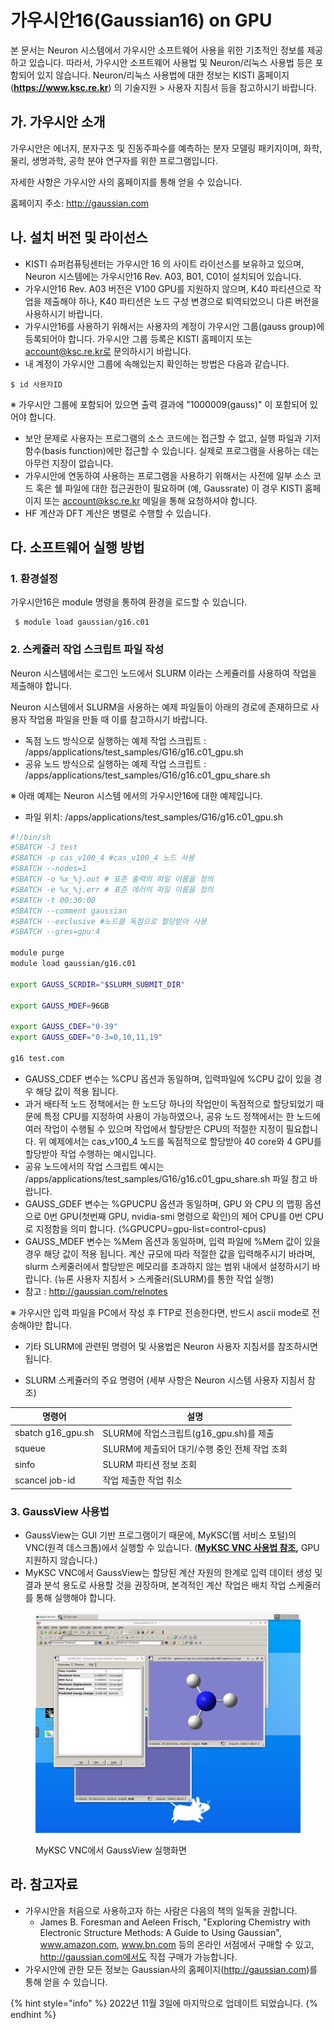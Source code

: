 # 가우시안16(Gaussian16) on GPU

본 문서는 Neuron 시스템에서 가우시안 소프트웨어 사용을 위한 기초적인 정보를 제공하고 있습니다. 따라서, 가우시안 소프트웨어 사용법 및 Neuron/리눅스 사용법 등은 포함되어 있지 않습니다. Neuron/리눅스 사용법에 대한 정보는 KISTI 홈페이지(**https://www.ksc.re.kr**) 의 기술지원 > 사용자 지침서 등을 참고하시기 바랍니다.



## **가. 가우시안 소개**

가우시안은 에너지, 분자구조 및 진동주파수를 예측하는 분자 모델링 패키지이며, 화학, 물리, 생명과학, 공학 분야 연구자를 위한 프로그램입니다.

자세한 사항은 가우시안 사의 홈페이지를 통해 얻을 수 있습니다.

홈페이지 주소: http://gaussian.com



## **나. 설치 버전 및 라이선스**

* KISTI 슈퍼컴퓨팅센터는 가우시안 16 의 사이트 라이선스를 보유하고 있으며, Neuron 시스템에는 가우시안16 Rev. A03, B01, C01이 설치되어 있습니다.
* 가우시안16 Rev. A03 버전은 V100 GPU를 지원하지 않으며, K40 파티션으로 작업을 제출해야 하나, K40 파티션은 노드 구성 변경으로 퇴역되었으니 다른 버전을 사용하시기 바랍니다.
* 가우시안16를 사용하기 위해서는 사용자의 계정이 가우시안 그룹(gauss group)에 등록되어야 합니다. 가우시안 그룹 등록은 KISTI 홈페이지 또는 account@ksc.re.kr로 문의하시기 바랍니다.
* 내 계정이 가우시안 그룹에 속해있는지 확인하는 방법은 다음과 같습니다.

```shell-session
$ id 사용자ID
```

※ 가우시안 그룹에 포함되어 있으면 출력 결과에 "1000009(gauss)" 이 포함되어 있어야 합니다.

* 보안 문제로 사용자는 프로그램의 소스 코드에는 접근할 수 없고, 실행 파일과 기저함수(basis function)에만 접근할 수 있습니다. 실제로 프로그램을 사용하는 데는 아무런 지장이 없습니다.
* 가우시안에 연동하여 사용하는 프로그램을 사용하기 위해서는 사전에 일부 소스 코드 혹은 쉘 파일에 대한 접근권한이 필요하며 (예, Gaussrate) 이 경우 KISTI 홈페이지 또는 account@ksc.re.kr 메일을 통해 요청하셔야 합니다.
* HF 계산과 DFT 계산은 병렬로 수행할 수 있습니다.



## **다. 소프트웨어 실행 방법**

### **1. 환경설정**

가우시안16은 module 명령을 통하여 환경을 로드할 수 있습니다.

```shell-session
 $ module load gaussian/g16.c01
```

### **2. 스케쥴러 작업 스크립트 파일 작성**

Neuron 시스템에서는 로그인 노드에서 SLURM 이라는 스케쥴러를 사용하여 작업을 제출해야 합니다.

Neuron 시스템에서 SLURM을 사용하는 예제 파일들이 아래의 경로에 존재하므로 사용자 작업용 파일을 만들 때 이를 참고하시기 바랍니다.

* 독점 노드 방식으로 실행하는 예제 작업 스크립트 : /apps/applications/test\_samples/G16/g16.c01\_gpu.sh
* 공유 노드 방식으로 실행하는 예제 작업 스크립트 : /apps/applications/test\_samples/G16/g16.c01\_gpu\_share.sh

※ 아래 예제는 Neuron 시스템 에서의 가우시안16에 대한 예제입니다.

* 파일 위치: /apps/applications/test\_samples/G16/g16.c01\_gpu.sh

```bash
#!/bin/sh
#SBATCH -J test
#SBATCH -p cas_v100_4 #cas_v100_4 노드 사용
#SBATCH --nodes=1 
#SBATCH -o %x_%j.out # 표준 출력의 파일 이름을 정의
#SBATCH -e %x_%j.err # 표준 에러의 파일 이름을 정의
#SBATCH -t 00:30:00
#SBATCH --comment gaussian
#SBATCH --exclusive #노드를 독점으로 할당받아 사용
#SBATCH --gres=gpu:4

module purge
module load gaussian/g16.c01

export GAUSS_SCRDIR="$SLURM_SUBMIT_DIR"

export GAUSS_MDEF=96GB

export GAUSS_CDEF="0-39"
export GAUSS_GDEF="0-3=0,10,11,19"

g16 test.com
```

* GAUSS\_CDEF 변수는 %CPU 옵션과 동일하며, 입력파일에 %CPU 값이 있을 경우 해당 값이 적용 됩니다.
* 과거 배타적 노드 정책에서는 한 노드당 하나의 작업만이 독점적으로 할당되었기 때문에 특정 CPU를 지정하여 사용이 가능하였으나, 공유 노드 정책에서는 한 노드에 여러 작업이 수행될 수 있으며 작업에서 할당받은 CPU의 적절한 지정이 필요합니다. 위 예제에서는 cas\_v100\_4 노드를 독점적으로 할당받아 40 core와 4 GPU를 할당받아 작업 수행하는 예시입니다.
* 공유 노드에서의 작업 스크립트 예시는 /apps/applications/test\_samples/G16/g16.c01\_gpu\_share.sh 파일 참고 바랍니다.
* GAUSS\_GDEF 변수는 %GPUCPU 옵션과 동일하며, GPU 와 CPU 의 맵핑 옵션으로 0번 GPU(첫번째 GPU, nvidia-smi 명령으로 확인)의 제어 CPU를 0번 CPU로 지정함을 의미 합니다. (%GPUCPU=gpu-list=control-cpus)
* GAUSS\_MDEF 변수는 %Mem 옵션과 동일하며, 입력 파일에 %Mem 값이 있을 경우 해당 값이 적용 됩니다. 계산 규모에 따라 적절한 값을 입력해주시기 바라며, slurm 스케줄러에서 할당받은 메모리를 초과하지 않는 범위 내에서 설정하시기 바랍니다. (뉴론 사용자 지침서 > 스케줄러(SLURM)를 통한 작업 실행)
* 참고 : http://gaussian.com/relnotes

※ 가우시안 입력 파일을 PC에서 작성 후 FTP로 전송한다면, 반드시 ascii mode로 전송해야만 합니다.

* 기타 SLURM에 관련된 명령어 및 사용법은 Neuron 사용자 지침서를 참조하시면 됩니다.



* SLURM 스케쥴러의 주요 명령어 (세부 사항은 Neuron 시스템 사용자 지침서 참조)



| **명령어**            | **설명**                         |
| ------------------ | ------------------------------ |
| sbatch g16\_gpu.sh | SLURM에 작업스크립트(g16\_gpu.sh)를 제출 |
| squeue             | SLURM에 제출되어 대기/수행 중인 전체 작업 조회  |
| sinfo              | SLURM 파티션 정보 조회                |
| scancel job-id     | 작업 제출한 작업 취소                   |

### 3. GaussView 사용법

* GaussView는  GUI 기반 프로그램이기  때문에,  MyKSC(웹 서비스 포털)의 VNC(원격 데스크톱)에서  실행할 수 있습니다. ([**MyKSC VNC 사용법 참조**](https://docs-ksc.gitbook.io/myksc/app/vnc)**,** GPU 지원하지 않습니다.)&#x20;
* MyKSC VNC에서 GaussView는 할당된 계산 자원의 한계로 입력  데이터 생성 및 결과 분석 용도로  사용할 것을 권장하며,  본격적인 계산 작업은 배치 작업 스케줄러를 통해 실행해야 합니다.

<figure><img src="../.gitbook/assets/gassview-1.png" alt=""><figcaption><p>MyKSC VNC에서 GaussView 실행화면</p></figcaption></figure>

## **라. 참고자료**

* 가우시안을 처음으로 사용하고자 하는 사람은 다음의 책의 일독을 권합니다.
  * James B. Foresman and Aeleen Frisch, "Exploring Chemistry with Electronic Structure Methods: A Guide to Using Gaussian", www.amazon.com, www.bn.com 등의 온라인 서점에서 구매할 수 있고, http://gaussian.com에서도 직접 구매가 가능합니다.
* 가우시안에 관한 모든 정보는 Gaussian사의 홈페이지(http://gaussian.com)를 통해 얻을 수 있습니다.

{% hint style="info" %}
2022년 11월 3일에 마지막으로 업데이트 되었습니다.
{% endhint %}

